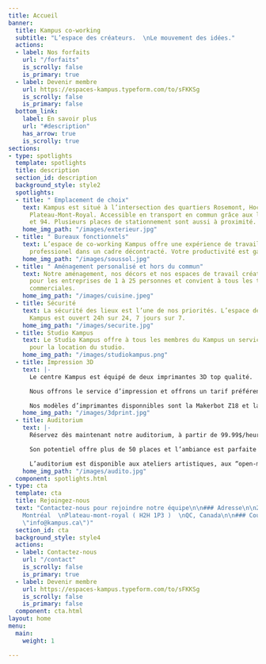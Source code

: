 ```yaml
---
title: Accueil
banner:
  title: Kampus co-working
  subtitle: "L’espace des créateurs.  \nLe mouvement des idées."
  actions:
  - label: Nos forfaits
    url: "/forfaits"
    is_scrolly: false
    is_primary: true
  - label: Devenir membre
    url: https://espaces-kampus.typeform.com/to/sFKKSg
    is_scrolly: false
    is_primary: false
  bottom_link:
    label: En savoir plus
    url: "#description"
    has_arrow: true
    is_scrolly: true
sections:
- type: spotlights
  template: spotlights
  title: description
  section_id: description
  background_style: style2
  spotlights:
  - title: " Emplacement de choix"
    text: Kampus est situé à l’intersection des quartiers Rosemont, Hochelaga et du
      Plateau-Mont-Royal. Accessible en transport en commun grâce aux lignes 97, 24
      et 94. Plusieurs places de stationnement sont aussi à proximité.
    home_img_path: "/images/exterieur.jpg"
  - title: " Bureaux fonctionnels"
    text: L’espace de co-working Kampus offre une expérience de travail agréable et
      professionel dans un cadre décontracté. Votre productivité est garantie.
    home_img_path: "/images/soussol.jpg"
  - title: " Aménagement personalisé et hors du commun"
    text: Notre aménagement, nos décors et nos espaces de travail créatifs sont idéales
      pour les entreprises de 1 à 25 personnes et convient à tous les types de demandes
      commerciales.
    home_img_path: "/images/cuisine.jpeg"
  - title: Sécurité
    text: La sécurité des lieux est l’une de nos priorités. L’espace de co-working
      Kampus est ouvert 24h sur 24, 7 jours sur 7.
    home_img_path: "/images/securite.jpg"
  - title: Studio Kampus
    text: Le Studio Kampus offre à tous les membres du Kampus un service à taux préférentiels
      pour la location du studio.
    home_img_path: "/images/studiokampus.png"
  - title: Impression 3D
    text: |-
      Le centre Kampus est équipé de deux imprimantes 3D top qualité.

      Nous offrons le service d’impression et offrons un tarif préférentiel à tout nos Kampers.

      Nos modèles d’imprimantes disponnibles sont la Makerbot Z18 et la Makerbot Replicator 5th Gen.
    home_img_path: "/images/3dprint.jpg"
  - title: Auditorium
    text: |-
      Réservez dès maintenant notre auditorium, à partir de 99.99$/heure d’utilisation.

      Son potentiel offre plus de 50 places et l’ambiance est parfaite pour des conférences privées, des lancements d’entreprises, des formations d’employés ou tout autre évènement corporatif.

      L’auditorium est disponible aux ateliers artistiques, aux “open-mic” musical ou d’humour ou tout autre soirée thématique concevable ! Contactez nous afin de prendre connaissance des disponibilités offertes.
    home_img_path: "/images/audito.jpg"
  component: spotlights.html
- type: cta
  template: cta
  title: Rejoingez-nous
  text: "Contactez-nous pour rejoindre notre équipe\n\n### Adresse\n\n2700 rue Angus,
    Montréal  \nPlateau-mont-royal ( H2H 1P3 )  \nQC, Canada\n\n### Courriel\n\n[info@kampus.ca](mailto:info@kampus.ca
    \"info@kampus.ca\")"
  section_id: cta
  background_style: style4
  actions:
  - label: Contactez-nous
    url: "/contact"
    is_scrolly: false
    is_primary: true
  - label: Devenir membre
    url: https://espaces-kampus.typeform.com/to/sFKKSg
    is_scrolly: false
    is_primary: false
  component: cta.html
layout: home
menu:
  main:
    weight: 1

---
```

